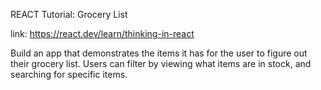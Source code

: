 REACT Tutorial: Grocery List

link: https://react.dev/learn/thinking-in-react

Build an app that demonstrates the items it has for the user to figure out their grocery list. Users can filter by viewing what items are in stock, and searching for specific items.